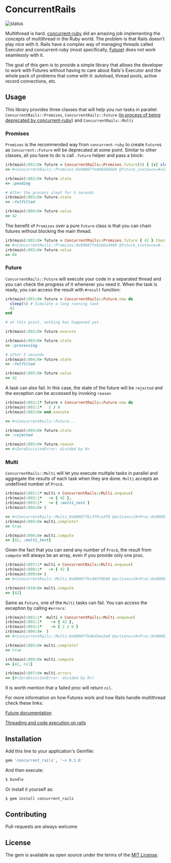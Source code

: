 # ConcurrentRails

![status](https://github.com/luizkowalski/concurrent_rails/actions/workflows/ruby.yml/badge.svg?branch=master)

Multithread is hard. [concurrent-ruby](https://github.com/ruby-concurrency/concurrent-ruby) did an amazing job
implementing the concepts of multithread in the Ruby world. The problem is that Rails doesn't play nice with it. Rails have a complex way of managing threads called Executor and concurrent-ruby (most specifically, [Future](https://github.com/ruby-concurrency/concurrent-ruby/blob/master/docs-source/future.md)) does not work seamlessly with it.

The goal of this gem is to provide a simple library that allows the developer to work with Futures without having to care about Rails's Executor and the whole pack of problems that come with it: autoload, thread pools, active record connections, etc.

## Usage

This library provides three classes that will help you run tasks in parallel: `ConcurrentRails::Promises`,  `ConcurrentRails::Future` ([in process of being deprecated by concurrent-ruby](https://github.com/ruby-concurrency/concurrent-ruby#deprecated)) and `ConcurrentRails::Multi`

### Promises

`Promises` is the recommended way from `concurrent-ruby` to create `Future`s as `Concurrent::Future` will be deprecated at some point.
Similar to other classes, all you have to do is call `.future` helper and pass a block:

```ruby
irb(main):001:0> future = ConcurrentRails::Promises.future(5) { |v| sleep(v); 42 }
=> #<ConcurrentRails::Promises:0x00007fed68db66b0 @future_instance=#<Concurrent::Promises::Future

irb(main):002:0> future.state
=> :pending

# After the process slept for 5 seconds
irb(main):003:0> future.state
=> :fulfilled

irb(main):004:0> future.value
=> 42
```

The benefit of `Promises` over a pure `Future` class is that you can chain futures without blocking the main thread.

```ruby
irb(main):001:0> future = ConcurrentRails::Promises.future { 42 }.then { |v| v * 2 }
=> #<ConcurrentRails::Promises:0x00007fe92eba3460 @future_instance=#...
irb(main):002:0> future.value
=> 84
```

### Future

`ConcurrentRails::Future` will execute your code in a separated thread and you can check the progress of it whenever you need it. When the task is ready, you can access the result with `#result` function:

```ruby
irb(main):001:0> future = ConcurrentRails::Future.new do
  sleep(5) # Simulate a long running task
  42
end

# at this point, nothing has happened yet.

irb(main):002:0> future.execute

irb(main):003:0> future.state
=> :processing

# after 5 seconds
irb(main):004:0> future.state
=> :fulfilled

irb(main):005:0> future.value
=> 42
```

A task can also fail. In this case, the state of the future will be `rejected` and the exception can be accessed by invoking `reason`

```ruby
irb(main):001:1* future = ConcurrentRails::Future.new do
irb(main):002:1*   2 / 0
irb(main):003:0> end.execute

=> #<ConcurrentRails::Future...

irb(main):004:0> future.state
=> :rejected

irb(main):005:0> future.reason
=> #<ZeroDivisionError: divided by 0>
```

### Multi

`ConcurrentRails::Multi` will let you execute multiple tasks in parallel and aggregate the results of each task when they are done. `Multi` accepts an undefined number of `Proc`s.

```ruby
irb(main):001:1* multi = ConcurrentRails::Multi.enqueue(
irb(main):002:1*   -> { 42 },
irb(main):003:1*   -> { :multi_test }
irb(main):004:0> )

=> #<ConcurrentRails::Multi:0x00007fbc3f9ca3f8 @actions=[#<Proc:0x00007fbc3f9ca470..
irb(main):005:0> multi.complete?
=> true

irb(main):006:0> multi.compute
=> [42, :multi_test]
```

Given the fact that you can send any number of `Proc`s, the result from `compute` will always be an array, even if you provide only one proc.

```ruby
irb(main):007:1* multi = ConcurrentRails::Multi.enqueue(
irb(main):008:1*   -> { 42 }
irb(main):009:0> )
=> #<ConcurrentRails::Multi:0x00007fbc403f0b98 @actions=[#<Proc:0x00007...

irb(main):010:0> multi.compute
=> [42]
```

Same as `Future`, one of the `Multi` tasks can fail. You can access the exception by calling `#errors`:

```ruby
irb(main):001:1*  multi = ConcurrentRails::Multi.enqueue(
irb(main):002:1*    -> { 42 },
irb(main):003:1*    -> { 2 / 0 }
irb(main):004:0>  )
=> #<ConcurrentRails::Multi:0x00007fb46d3ee3a0 @actions=[#<Proc:0x00007..

irb(main):005:0> multi.complete?
=> true

irb(main):006:0> multi.compute
=> [42, nil]

irb(main):007:0> multi.errors
=> [#<ZeroDivisionError: divided by 0>]
```

It is worth mention that a failed proc will return `nil`.

For more information on how Futures work and how Rails handle multithread check these links:

[Future documentation](https://github.com/ruby-concurrency/concurrent-ruby/blob/master/docs-source/future.md)

[Threading and code execution on rails](https://guides.rubyonrails.org/threading_and_code_execution.html)

## Installation

Add this line to your application's Gemfile:

```ruby
gem 'concurrent_rails', '~> 0.1.6'
```

And then execute:

```bash
$ bundle
```

Or install it yourself as:

```bash
$ gem install concurrent_rails
```

## Contributing

Pull-requests are always welcome

## License

The gem is available as open source under the terms of the [MIT License](https://opensource.org/licenses/MIT).
